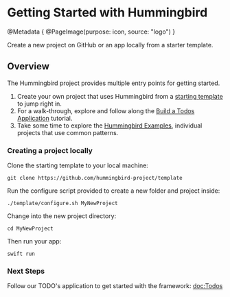 # Getting Started with Hummingbird

@Metadata {
    @PageImage(purpose: icon, source: "logo")
}

Create a new project on GitHub or an app locally from a starter template.

## Overview

The Hummingbird project provides multiple entry points for getting started.

1. Create your own project that uses Hummingbird from a [starting template](https://github.com/hummingbird-project/template) to jump right in.
2. For a walk-through, explore and follow along the [Build a Todos Application](https://docs.hummingbird.codes/2.0/tutorials/todos) tutorial.
3. Take some time to explore the [Hummingbird Examples](https://github.com/hummingbird-project/hummingbird-examples/), individual projects that use common patterns.

### Creating a project locally

Clone the starting template to your local machine:

    git clone https://github.com/hummingbird-project/template

Run the configure script provided to create a new folder and project inside:

    ./template/configure.sh MyNewProject

Change into the new project directory:

    cd MyNewProject

Then run your app:

    swift run

### Next Steps

Follow our TODO's application to get started with the framework: <doc:Todos>
